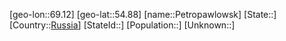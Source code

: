 ﻿---
location: [54.88,69.12]
type: City
tags:
- geo/City


SpocWebEntityId: 33332
isDeleted: false
confidential: public

---
[geo-lon::69.12]
[geo-lat::54.88]
[name::Petropawlowsk]
[State::]
[Country::[Russia](geo/Continent/Europe/Russia.md)]
[StateId::]
[Population::]
[Unknown::]

